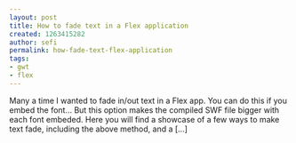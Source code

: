```yaml
---
layout: post
title: How to fade text in a Flex application
created: 1263415282
author: sefi
permalink: how-fade-text-flex-application
tags:
- gwt
- flex
---
```

Many a time I wanted to fade in/out text in a Flex app. You can do this if you embed the font… But this option makes the compiled SWF file bigger with each font embeded. Here you will find a showcase of a few ways to make text fade, including the above method, and a [...]<img alt="" border="0" src="http://stats.wordpress.com/b.gif?host=flexblackbelt.wordpress.com&blog=5633522&post=233&subd=flexblackbelt&ref=&feed=1" width="1" height="1" />
